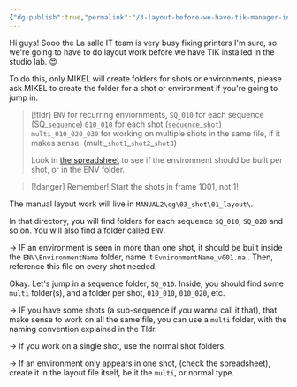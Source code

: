 ```yaml
---
{"dg-publish":true,"permalink":"/3-layout-before-we-have-tik-manager-installed-in-uni/","dgShowFileTree":true}
---
```


Hi guys! Sooo the La salle IT team is very busy fixing printers I'm sure, so we're going to have to do layout work before we have TIK installed in the studio lab. 😍


To do this, only MIKEL will create folders for shots or environments, please ask MIKEL to create the folder for a shot or environment if you're going to jump in.

> [!tldr]
> `ENV` for recurring enviornments, 
> `SQ_010` for each sequence (SQ_`sequence`)
> `010_010` for each shot (`sequence`\_`shot`)
> `multi_010_020_030` for working on multiple shots in the same file, if it makes sense. (multi\_`shot1`\_`shot2`\_`shot3`)
> 
> Look in [the spreadsheet](https://docs.google.com/spreadsheets/d/1lOtT2qIV9gh-iq-hGnrBZJuxu06pjj9PXdBp35X7ad8/edit?gid=1957661937#gid=1957661937) to see if the environment should be built per shot, or in the ENV folder.

> [!danger]
> Remember! Start the shots in frame 1001, not 1!

The manual layout work will live in `MANUAL2\cg\03_shot\01_layout\`.

In that directory, you will find folders for each sequence `SQ_010`, `SQ_020` and so on.  You will also find a folder called `ENV`. 

-> IF an environment is seen in more than one shot, it should be built inside the `ENV\EnvironmentName` folder, name it `EvnironmentName_v001.ma` . Then, reference this file on every shot needed. 

Okay. Let's jump in a sequence folder, `SQ_010`. Inside, you should find some `multi` folder(s), and a folder per shot, `010_010`, `010_020`, etc.

-> IF you have some shots (a sub-sequence if you wanna call it that), that make sense to work on all the same file, you can use a `multi` folder,  with the naming convention explained in the Tldr.

-> If you work on a single shot, use the normal shot folders. 

-> If an environment only appears in one shot, (check the spreadsheet), create it in the layout file itself, be it the `multi`, or normal type.